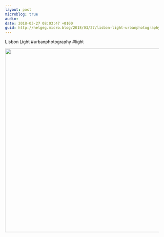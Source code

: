 ```yaml
---
layout: post
microblog: true
audio: 
date: 2018-03-27 08:03:47 +0100
guid: http://helgeg.micro.blog/2018/03/27/lisbon-light-urbanphotography.html
---
```

Lisbon Light #urbanphotography #light

<img src="http://microblog.helgegudmundsen.com/uploads/2018/91542cbe2e.jpg" width="600" height="600" />
